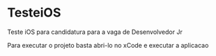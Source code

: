 # TesteiOS
Teste iOS para candidatura para a vaga de Desenvolvedor Jr 

Para executar o projeto basta abri-lo no xCode e executar a aplicacao 
